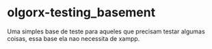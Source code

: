 # oIgorx-testing_basement
Uma simples base de teste para aqueles que precisam testar algumas coisas, essa base ela nao necessita de xampp.
